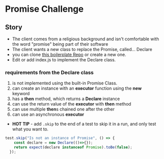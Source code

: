 # Promise Challenge
## Story
- The client comes from a religious background and isn't comfortable with the word "promise" being part of their software
- The client wants a new class to replace the Promise, called... Declare
- you can clone [this boilerplate Repo](https://github.com/suvelocity/PromiseBoilerplate) or create a new one. 
- Edit or add index.js to implement the Declare class. 
### requirements from the Declare class
1. is not implemented using the built-in Promise Class.
1. can create an instance with an **executor** function using the **new** keyword
1. has a **then** method, which returns a **Declare** instance
1. can use the return value of the **executor** with __then__ method
1. can use multiple **then**s chained one after the other
1. can use an asynchronous **executor**

* **HOT TIP** - add `.skip` to the end of a test to skip it in a run, and only test what you want to.
```javascript
test.skip("Is not an instance of Promise", () => {
    const declare = new Declare(()=>{});
    return expect(declare instanceof Promise).toBe(false);
  });
```